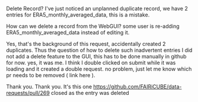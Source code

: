 Delete Record?
I've just noticed an unplanned duplicate record, we have 2 entries for ERA5_monthly_averaged_data, this is a mistake.
How can we delete a record from the WebGUI?
some user is re-adding ERA5_monthly_averaged_data instead of editing it.

Yes, that's the background of this request, accidentally created 2 duplicates. Thus the question of how to delete such inadvertent entries
I did not add a delete feature to the GUI, this has to be done manually in github for now. yes, it was me. I think I double clicked on submit while it was loading and it created a double request.  no problem, just let me know which pr needs to be removed ( link here ).
Thank you. Thank you. It's this one https://github.com/FAIRiCUBE/data-requests/pull/269
closed as the entry was deleted